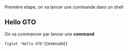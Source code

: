 Première etape, on va lancer une commande dans un shell

## Hello GTO

On va commancer par lancer une **command**

`figlet 'Hello GTO'`{{execute}}
